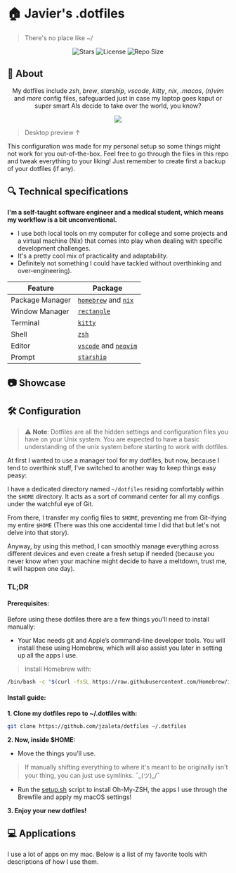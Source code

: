 # 🏠 Javier's .dotfiles

> There's no place like ~/

<!-- BADGES -->
<div align="center">
  
![Stars](https://img.shields.io/github/stars/jzaleta/config?style=for-the-badge&logo=starship&color=9ece6a&logoColor=D9E0EE&labelColor=1A1B26)
![License](https://img.shields.io/github/license/jzaleta/config?style=for-the-badge&logo=starship&color=%23e0af68&logoColor=D9E0EE&labelColor=1A1B26)
![Repo Size](https://img.shields.io/github/repo-size/jzaleta/config?style=for-the-badge&logo=codesandbox&color=FCA2AA&logoColor=D9E0EE&labelColor=1A1B26)

</div>

## 🌿 About

<div align="center">
  
My dotfiles include *zsh*, *brew*, *starship*, *vscode*, *kitty*, *nix*, *.macos*, *(n)vim* and *more* config files, safeguarded just in case my laptop goes kaput or super smart AIs decide to take over the world, you know?

</div>

<div align="center">
  
![](assets/setup.png)

</div>

> Desktop preview ↑

This configuration was made for my personal setup so some things might not work for you out-of-the-box. Feel free to go through the files in this repo and tweak everything to your liking! Just remember to create first a backup of your dotfiles (if any). 

## 🔍 Technical specifications

**I'm a self-taught software engineer and a medical student, which means my workflow is a bit unconventional.**

- I use both local tools on my computer for college and some projects and a virtual machine (Nix) that comes into play when dealing with specific development challenges.
- It's a pretty cool mix of practicality and adaptability.
- Definitely not something I could have tackled without overthinking and over-engineering).

| Feature              | Package                                                 |
| -------------------- | ------------------------------------------------------- |
| Package Manager      | [`homebrew`](https://github.com/Homebrew/brew) and [`nix`](https://github.com/NixOS/nixpkgs) |
| Window Manager       | [`rectangle`](https://github.com/rxhanson/Rectangle) |
| Terminal             | [`kitty`](https://github.com/kovidgoyal/kitty) |
| Shell                | [`zsh`](https://www.zsh.org/) |
| Editor               | [`vscode`](https://github.com/microsoft/vscode) and [`neovim`](https://github.com/neovim/neovim) |
| Prompt               | [`starship`](https://github.com/starship/starship) |

## 📷 Showcase

## 🛠️ Configuration

> ⚠️ **Note**: Dotfiles are all the hidden settings and configuration files you have on your Unix system. You are expected to have a basic understanding of the unix system before starting to work with dotfiles.

At first I wanted to use a manager tool for my dotfiles, but now, because I tend to overthink stuff, I've switched to another way to keep things easy peasy:

I have a dedicated directory named ```~/dotfiles``` residing comfortably within the ```$HOME``` directory. It acts as a sort of command center for all my configs under the watchful eye of Git.

From there, I transfer my config files to ```$HOME```, preventing me from Git-ifying my entire ```$HOME``` (There was this one accidental time I did that but let's not delve into that story).

Anyway, by using this method, I can smoothly manage everything across different devices and even create a fresh setup if needed (because you never know when your machine might decide to have a meltdown, trust me, it will happen one day).

### TL;DR

#### Prerequisites:

Before using these dotfiles there are a few things you'll need to install manually:

- Your Mac needs git and Apple’s command-line developer tools.
You will install these using Homebrew, which will also assist you later in setting up all the apps I use.

> Install Homebrew with:
```sh
/bin/bash -c "$(curl -fsSL https://raw.githubusercontent.com/Homebrew/install/HEAD/install.sh)"
```

#### Install guide:

**1. Clone my dotfiles repo to ~/.dotfiles with:**
```sh
git clone https://github.com/jzaleta/dotfiles ~/.dotfiles
```

**2. Now, inside $HOME:**

- Move the things you'll use.
> If manually shifting everything to where it's meant to be originally isn't your thing, you can just use symlinks. ¯\_(ツ)_/¯

- Run the [setup.sh](https://github.com/jzaleta/dotfiles/blob/main/setup.sh) script to install Oh-My-ZSH, the apps I use through the Brewfile and apply my macOS settings!

**3. Enjoy your new dotfiles!**

## 💻 Applications

I use a lot of apps on my mac. Below is a list of my favorite tools with descriptions of how I use them. 
